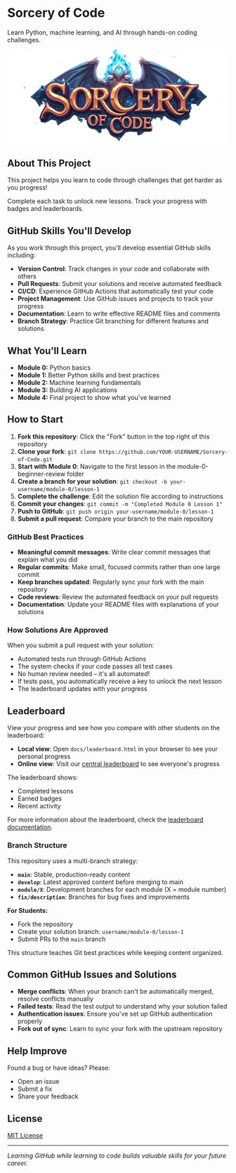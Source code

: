# Sorcery of Code

Learn Python, machine learning, and AI through hands-on coding challenges.

![Sorcery of Code Website](./images/website_header.png)

## About This Project

This project helps you learn to code through challenges that get harder as you progress!

Complete each task to unlock new lessons. Track your progress with badges and leaderboards.

## GitHub Skills You'll Develop

As you work through this project, you'll develop essential GitHub skills including:

- **Version Control**: Track changes in your code and collaborate with others
- **Pull Requests**: Submit your solutions and receive automated feedback
- **CI/CD**: Experience GitHub Actions that automatically test your code
- **Project Management**: Use GitHub issues and projects to track your progress
- **Documentation**: Learn to write effective README files and comments
- **Branch Strategy**: Practice Git branching for different features and solutions

## What You'll Learn

- **Module 0:** Python basics
- **Module 1:** Better Python skills and best practices
- **Module 2:** Machine learning fundamentals
- **Module 3:** Building AI applications
- **Module 4:** Final project to show what you've learned

## How to Start

1. **Fork this repository**: Click the "Fork" button in the top right of this repository
2. **Clone your fork**: `git clone https://github.com/YOUR-USERNAME/Sorcery-of-Code.git`
3. **Start with Module 0**: Navigate to the first lesson in the module-0-beginner-review folder
4. **Create a branch for your solution**: `git checkout -b your-username/module-0/lesson-1`
5. **Complete the challenge**: Edit the solution file according to instructions
6. **Commit your changes**: `git commit -m "Completed Module 0 Lesson 1"`
7. **Push to GitHub**: `git push origin your-username/module-0/lesson-1`
8. **Submit a pull request**: Compare your branch to the main repository

### GitHub Best Practices

- **Meaningful commit messages**: Write clear commit messages that explain what you did
- **Regular commits**: Make small, focused commits rather than one large commit
- **Keep branches updated**: Regularly sync your fork with the main repository
- **Code reviews**: Review the automated feedback on your pull requests
- **Documentation**: Update your README files with explanations of your solutions

### How Solutions Are Approved

When you submit a pull request with your solution:
- Automated tests run through GitHub Actions
- The system checks if your code passes all test cases
- No human review needed – it's all automated!
- If tests pass, you automatically receive a key to unlock the next lesson
- The leaderboard updates with your progress

## Leaderboard

View your progress and see how you compare with other students on the leaderboard:

- **Local view**: Open `docs/leaderboard.html` in your browser to see your personal progress
- **Online view**: Visit our [central leaderboard](https://short-circuits-hi.github.io/Sorcery-of-Code/leaderboard.html) to see everyone's progress

The leaderboard shows:
- Completed lessons
- Earned badges
- Recent activity

For more information about the leaderboard, check the [leaderboard documentation](docs/README.md).

### Branch Structure

This repository uses a multi-branch strategy:

- **`main`**: Stable, production-ready content
- **`develop`**: Latest approved content before merging to main
- **`module/X`**: Development branches for each module (X = module number)
- **`fix/description`**: Branches for bug fixes and improvements

**For Students:**
- Fork the repository
- Create your solution branch: `username/module-0/lesson-1`
- Submit PRs to the `main` branch

This structure teaches Git best practices while keeping content organized.

## Common GitHub Issues and Solutions

- **Merge conflicts**: When your branch can't be automatically merged, resolve conflicts manually
- **Failed tests**: Read the test output to understand why your solution failed
- **Authentication issues**: Ensure you've set up GitHub authentication properly
- **Fork out of sync**: Learn to sync your fork with the upstream repository

## Help Improve

Found a bug or have ideas? Please:
- Open an issue
- Submit a fix
- Share your feedback

## License

[MIT License](LICENSE)

---

*Learning GitHub while learning to code builds valuable skills for your future career.*
